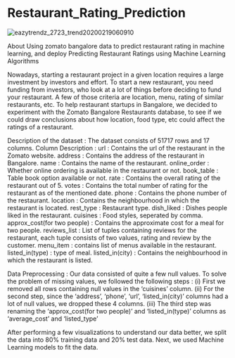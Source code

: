 # Restaurant_Rating_Prediction

![eazytrendz_2723_trend20200219060910](https://user-images.githubusercontent.com/82859280/149061502-e3bf6807-84c8-4c5b-b8df-89e301bca4cf.jpg)


About Using zomato bangalore data to predict restaurant rating in machine learning, and deploy
Predicting Restaurant Ratings using Machine Learning Algorithms

Nowadays, starting a restaurant project in a given location requires a large investment by investors and effort. To start a new restaurant, you need funding from investors, who look at a lot of things before deciding to fund your restaurant. A few of those criteria are location, menu, rating of similar restaurants, etc. To help restaurant startups in Bangalore, we decided to experiment with the Zomato Bangalore Restaurants database, to see if we could draw conclusions about how location, food type, etc could affect the ratings of a restaurant.

Description of the dataset : The dataset consists of 51717 rows and 17 columns. Column Description : url : Contains the url of the restaurant in the Zomato website. address : Contains the address of the restaurant in Bangalore. name : Contains the name of the restaurant. online_order : Whether online ordering is available in the restaurant or not. book_table : Table book option available or not. rate : Contains the overall rating of the restaurant out of 5. votes : Contains the total number of rating for the restaurant as of the mentioned date. phone : Contains the phone number of the restaurant. location : Contains the neighbourhood in which the restaurant is located. rest_type : Restaurant type. dish_liked : Dishes people liked in the restaurant. cuisines : Food styles, seperated by comma. approx_cost(for two people) : Contains the approximate cost for a meal for two people. reviews_list : List of tuples containing reviews for the restaurant, each tuple consists of two values, rating and review by the customer. menu_item : contains list of menus available in the restaurant. listed_in(type) : type of meal. listed_in(city) : Contains the neighbourhood in which the restaurant is listed.

Data Preprocessing : Our data consisted of quite a few null values. To solve the problem of missing values, we followed the following steps : (i) First we removed all rows containing null values in the ‘cuisines’ column. (ii) For the second step, since the ‘address’, ‘phone’, ‘url’, ‘listed_in(city)’ columns had a lot of null values, we dropped these 4 columns. (iii) The third step was renaming the ‘approx_cost(for two people)’ and ‘listed_in(type)’ columns as ‘average_cost’ and ‘listed_type’

After performing a few visualizations to understand our data better, we split the data into 80% training data and 20% test data. Next, we used Machine Learning models to fit the data.
